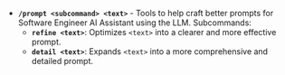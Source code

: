* **`/prompt <subcommand> <text>`** - Tools to help craft better prompts for Software Engineer AI Assistant using the LLM.
Subcommands:
   * **`refine <text>`**: Optimizes `<text>` into a clearer and more effective prompt.
   * **`detail <text>`**: Expands `<text>` into a more comprehensive and detailed prompt.
